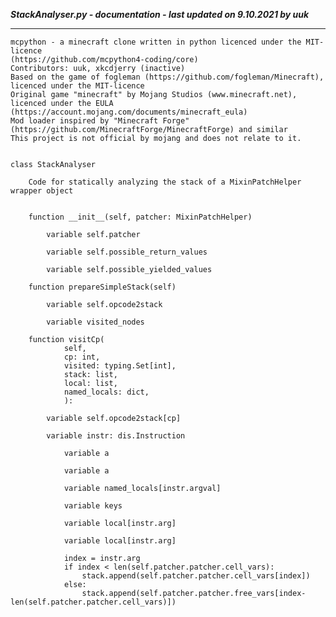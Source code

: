 ***StackAnalyser.py - documentation - last updated on 9.10.2021 by uuk***
___

    mcpython - a minecraft clone written in python licenced under the MIT-licence 
    (https://github.com/mcpython4-coding/core)
    Contributors: uuk, xkcdjerry (inactive)
    Based on the game of fogleman (https://github.com/fogleman/Minecraft), licenced under the MIT-licence
    Original game "minecraft" by Mojang Studios (www.minecraft.net), licenced under the EULA
    (https://account.mojang.com/documents/minecraft_eula)
    Mod loader inspired by "Minecraft Forge" (https://github.com/MinecraftForge/MinecraftForge) and similar
    This project is not official by mojang and does not relate to it.


    class StackAnalyser
        
        Code for statically analyzing the stack of a MixinPatchHelper wrapper object


        function __init__(self, patcher: MixinPatchHelper)

            variable self.patcher

            variable self.possible_return_values

            variable self.possible_yielded_values

        function prepareSimpleStack(self)

            variable self.opcode2stack

            variable visited_nodes

        function visitCp(
                self,
                cp: int,
                visited: typing.Set[int],
                stack: list,
                local: list,
                named_locals: dict,
                ):

            variable self.opcode2stack[cp]

            variable instr: dis.Instruction

                variable a

                variable a

                variable named_locals[instr.argval]

                variable keys

                variable local[instr.arg]

                variable local[instr.arg]
                
                index = instr.arg
                if index < len(self.patcher.patcher.cell_vars):
                    stack.append(self.patcher.patcher.cell_vars[index])
                else:
                    stack.append(self.patcher.patcher.free_vars[index-len(self.patcher.patcher.cell_vars)])
